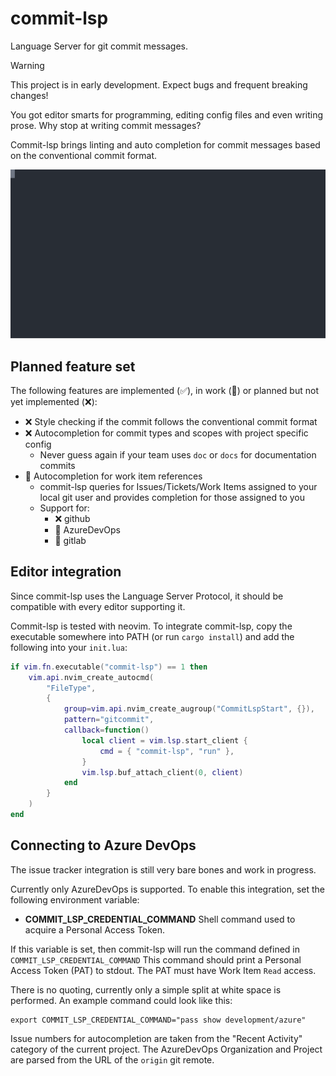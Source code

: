 # commit-lsp

Language Server for git commit messages.

> [!WARNING]
> This project is in early development.
> Expect bugs and frequent breaking changes!


You got editor smarts for programming, editing config files and even writing prose.
Why stop at writing commit messages?

Commit-lsp brings linting and auto completion
for commit messages based on the conventional commit format.

![asciicast](./doc/autocomplete.svg)

## Planned feature set

The following features are implemented (✅), in work (🚧) or
planned but not yet implemented (❌):

- ❌ Style checking if the commit follows the conventional commit format
- ❌ Autocompletion for commit types and scopes with project specific config
    - Never guess again if your team uses `doc` or `docs` for documentation commits
- 🚧 Autocompletion for work item references
    - commit-lsp queries for Issues/Tickets/Work Items assigned to your local git user
      and provides completion for those assigned to you
    - Support for:
        - ❌ github
        - 🚧 AzureDevOps
        - 🚧 gitlab

## Editor integration

Since commit-lsp uses the Language Server Protocol,
it should be compatible with every editor supporting it.

Commit-lsp is tested with neovim.
To integrate commit-lsp, copy the executable somewhere into PATH (or run `cargo install`) and add
the following into your `init.lua`:

```lua
if vim.fn.executable("commit-lsp") == 1 then
	vim.api.nvim_create_autocmd(
		"FileType",
		{
			group=vim.api.nvim_create_augroup("CommitLspStart", {}),
			pattern="gitcommit",
			callback=function()
				local client = vim.lsp.start_client {
					cmd = { "commit-lsp", "run" },
				}
				vim.lsp.buf_attach_client(0, client)
			end
		}
	)
end

```

## Connecting to Azure DevOps

The issue tracker integration is still very bare bones and work in progress.

Currently only AzureDevOps is supported.
To enable this integration, set the following environment variable:

- **COMMIT_LSP_CREDENTIAL_COMMAND** Shell command used to acquire a Personal Access Token.

If this variable is set, then commit-lsp will run the command defined in `COMMIT_LSP_CREDENTIAL_COMMAND`
This command should print a Personal Access Token (PAT) to stdout.
The PAT must have Work Item `Read` access.

There is no quoting, currently only a simple split at white space is performed.
An example command could look like this:

    export COMMIT_LSP_CREDENTIAL_COMMAND="pass show development/azure"

Issue numbers for autocompletion are taken from the "Recent Activity" category of the current project.
The AzureDevOps Organization and Project are parsed from the URL of the `origin` git remote.
